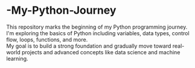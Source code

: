 # -My-Python-Journey
This repository marks the beginning of my Python programming journey.<br> I'm exploring the basics of Python including variables, data types, control flow, loops, functions, and more.<br> My goal is to build a strong foundation and gradually move toward real-world projects and advanced concepts like data science and machine learning.
